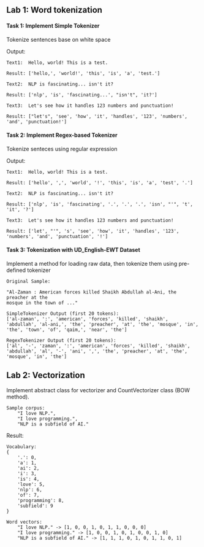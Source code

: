 ## Lab 1: Word tokenization

#### Task 1: Implement Simple Tokenizer 

Tokenize sentences base on white space

Output:
```
Text1:  Hello, world! This is a test.

Result: ['hello,', 'world!', 'this', 'is', 'a', 'test.']
```

```
Text2:  NLP is fascinating... isn't it?

Result: ['nlp', 'is', 'fascinating...', "isn't", 'it?']

```

```
Text3:  Let's see how it handles 123 numbers and punctuation!

Result: ["let's", 'see', 'how', 'it', 'handles', '123', 'numbers', 'and', 'punctuation!']

```

#### Task 2: Implement Regex-based Tokenizer

Tokenize senteces using regular expression

Output:

```
Text1:  Hello, world! This is a test.

Result: ['hello', ',', 'world', '!', 'this', 'is', 'a', 'test', '.']
```

```
Text2:  NLP is fascinating... isn't it?

Result: ['nlp', 'is', 'fascinating', '.', '.', '.', 'isn', "'", 't', 'it', '?']
```

```
Text3:  Let's see how it handles 123 numbers and punctuation!

Result: ['let', "'", 's', 'see', 'how', 'it', 'handles', '123', 'numbers', 'and', 'punctuation', '!']
```

#### Task 3: Tokenization with UD_English-EWT Dataset

Implement a method for loading raw data, then tokenize them using pre-defined tokenizer

```
Original Sample: 

"Al-Zaman : American forces killed Shaikh Abdullah al-Ani, the preacher at the
mosque in the town of ..."
```

```
SimpleTokenizer Output (first 20 tokens): 
['al-zaman', ':', 'american', 'forces', 'killed', 'shaikh', 'abdullah', 'al-ani,', 'the', 'preacher', 'at', 'the', 'mosque', 'in', 'the', 'town', 'of', 'qaim,', 'near', 'the']

RegexTokenizer Output (first 20 tokens): 
['al', '-', 'zaman', ':', 'american', 'forces', 'killed', 'shaikh', 'abdullah', 'al', '-', 'ani', ',', 'the', 'preacher', 'at', 'the', 'mosque', 'in', 'the']
```

## Lab 2: Vectorization

Implement abstract class for vectorizer and CountVectorizer class (BOW method).

```
Sample corpus:
    "I love NLP.",
    "I love programming.",
    "NLP is a subfield of AI."
```

Result:

```
Vocabulary:
{
    '.': 0,
    'a': 1,
    'ai': 2,
    'i': 3,
    'is': 4,
    'love': 5,
    'nlp': 6,
    'of': 7,
    'programming': 8,
    'subfield': 9
}

Word vectors:
    "I love NLP." -> [1, 0, 0, 1, 0, 1, 1, 0, 0, 0]
    "I love programming." -> [1, 0, 0, 1, 0, 1, 0, 0, 1, 0]
    "NLP is a subfield of AI." -> [1, 1, 1, 0, 1, 0, 1, 1, 0, 1]

```
